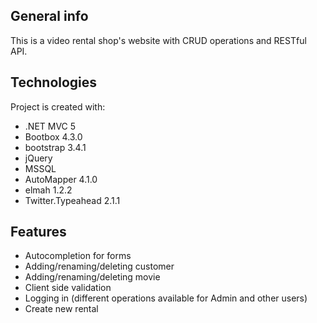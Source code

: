 ## General info

  This is a video rental shop's website with CRUD operations and RESTful API.
    
## Technologies
Project is created with:
* .NET MVC 5
* Bootbox 4.3.0
* bootstrap 3.4.1
* jQuery
* MSSQL
* AutoMapper 4.1.0
* elmah 1.2.2
* Twitter.Typeahead 2.1.1
## Features
* Autocompletion for forms
* Adding/renaming/deleting customer
* Adding/renaming/deleting  movie
* Client side validation
* Logging in (different operations available for Admin and other users)
* Create new rental
